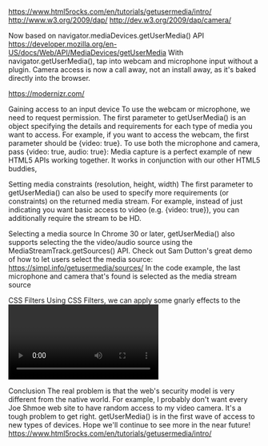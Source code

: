 https://www.html5rocks.com/en/tutorials/getusermedia/intro/
http://www.w3.org/2009/dap/
http://dev.w3.org/2009/dap/camera/

Now based on navigator.mediaDevices.getUserMedia() API
https://developer.mozilla.org/en-US/docs/Web/API/MediaDevices/getUserMedia
With navigator.getUserMedia(), tap into webcam and microphone input without a plugin.
Camera access is now a call away, not an install away, as it's baked directly into the browser.

https://modernizr.com/

Gaining access to an input device
To use the webcam or microphone, we need to request permission. The first parameter to getUserMedia() is an object specifying the details and requirements for each type of media you want to access. For example, if you want to access the webcam, the first parameter should be {video: true}. To use both the microphone and camera, pass {video: true, audio: true}:
Media capture is a perfect example of new HTML5 APIs working together. It works in conjunction with our other HTML5 buddies, <audio> and <video>. Notice that we're not setting a src attribute or including <source> elements on the <video> element. Instead of feeding the video a URL to a media file, we're feeding it a Blob URL obtained from a LocalMediaStream object representing the webcam.
Tell the <video> to autoplay, otherwise it would be frozen on the first frame.
Adding controls also works as expected.

Setting media constraints (resolution, height, width)
The first parameter to getUserMedia() can also be used to specify more requirements (or constraints) on the returned media stream. For example, instead of just indicating you want basic access to video (e.g. {video: true}), you can additionally require the stream to be HD.

Selecting a media source
In Chrome 30 or later, getUserMedia() also supports selecting the the video/audio source using the MediaStreamTrack.getSources() API.
Check out Sam Dutton's great demo of how to let users select the media source:
https://simpl.info/getusermedia/sources/
In the code example, the last microphone and camera that's found is selected as the media stream source

CSS Filters
Using CSS Filters, we can apply some gnarly effects to the <video> as it is captured.

Conclusion
The real problem is that the web's security model is very different from the native world. For example, I probably don't want every Joe Shmoe web site to have random access to my video camera. It's a tough problem to get right.
getUserMedia() is in the first wave of access to new types of devices.
Hope we'll continue to see more in the near future!
https://www.html5rocks.com/en/tutorials/getusermedia/intro/

